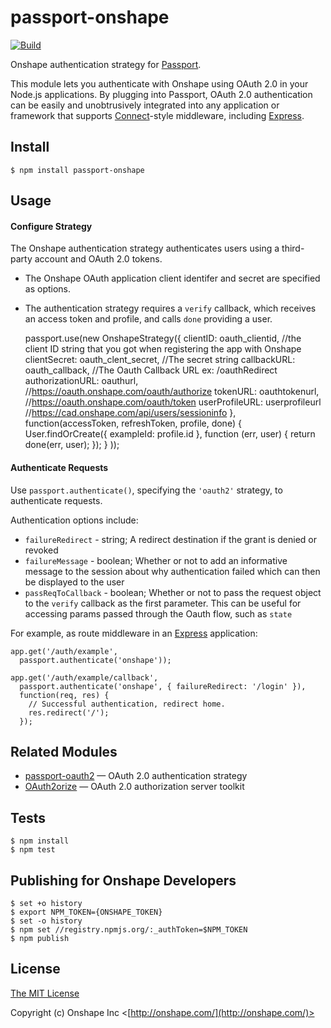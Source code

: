 # passport-onshape

[![Build](https://travis-ci.org/onshape/passport-onshape.svg?branch=master)](https://travis-ci.org/onshape/passport-onshape)


Onshape authentication strategy for [Passport](http://passportjs.org/).

This module lets you authenticate with Onshape using OAuth 2.0 in your
Node.js applications.
By plugging into Passport, OAuth 2.0 authentication can be easily and
unobtrusively integrated into any application or framework that supports
[Connect](http://www.senchalabs.org/connect/)-style middleware, including
[Express](http://expressjs.com/).

## Install

    $ npm install passport-onshape

## Usage

#### Configure Strategy

The Onshape authentication strategy authenticates users using a third-party
account and OAuth 2.0 tokens.

- The Onshape OAuth application client identifer and secret
are specified as options.
- The authentication strategy requires a `verify` callback,
which receives an access token and profile, and calls `done` providing a user.

    passport.use(new OnshapeStrategy({
      clientID: oauth_clientid, //the client ID string that you got when registering the app with Onshape
      clientSecret: oauth_clent_secret, //The secret string
      callbackURL: oauth_callback, //The Oauth Callback URL ex: /oauthRedirect
      authorizationURL: oauthurl, //https://oauth.onshape.com/oauth/authorize
      tokenURL: oauthtokenurl, //https://oauth.onshape.com/oauth/token
      userProfileURL: userprofileurl //https://cad.onshape.com/api/users/sessioninfo
    },
      function(accessToken, refreshToken, profile, done) {
        User.findOrCreate({ exampleId: profile.id }, function (err, user) {
          return done(err, user);
        });
      }
    ));

#### Authenticate Requests

Use `passport.authenticate()`, specifying the `'oauth2'` strategy, to
authenticate requests.

Authentication options include:
- `failureRedirect` - string; A  redirect destination if the grant is denied or revoked
- `failureMessage` - boolean; Whether or not to add an informative message to the session
about why authentication failed which can then be displayed to the user
- `passReqToCallback` - boolean; Whether or not to pass the request object to the
`verify` callback as the first parameter. This can be useful for accessing params
passed through the Oauth flow, such as `state`

For example, as route middleware in an [Express](http://expressjs.com/)
application:

    app.get('/auth/example',
      passport.authenticate('onshape'));

    app.get('/auth/example/callback',
      passport.authenticate('onshape', { failureRedirect: '/login' }),
      function(req, res) {
        // Successful authentication, redirect home.
        res.redirect('/');
      });

## Related Modules

- [passport-oauth2](https://github.com/jaredhanson/passport-oauth2) — OAuth 2.0 authentication strategy
- [OAuth2orize](https://github.com/jaredhanson/oauth2orize) — OAuth 2.0 authorization server toolkit

## Tests

    $ npm install
    $ npm test

## Publishing for Onshape Developers

    $ set +o history
    $ export NPM_TOKEN={ONSHAPE_TOKEN}
    $ set -o history
    $ npm set //registry.npmjs.org/:_authToken=$NPM_TOKEN
    $ npm publish

## License

[The MIT License](http://opensource.org/licenses/MIT)

Copyright (c) Onshape Inc <[http://onshape.com/](http://onshape.com/)>
